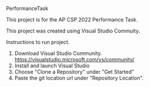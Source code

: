 PerformanceTask

This project is for the AP CSP 2022 Performance Task.

This project was created using Visual Studio Commuity.

Instructions to run project.

1) Download Visual Studio Community.  https://visualstudio.microsoft.com/vs/community/
2) Install and launch Visual Studio
3) Choose "Clone a Repository" under "Get Started"
4) Paste the git location url under "Repository Location".  
